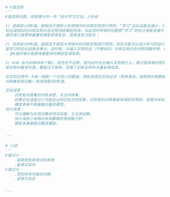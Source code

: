 
<BlogInfo title="5.k值选择问题" author="白日梦想猿" pv=0 read_times=0 pre_cost_time=0分35秒 category="K近邻" tag_list="['K近邻']" create_time="2021.08.29 11:32:34" update_time="2021.08.29 11:35:08" />

```python
# k值选择
'''
K值选择问题，李航博士的一书「统计学习方法」上所说：

1) 选择较小的K值，就相当于用较小的领域中的训练实例进行预测，“学习”近似误差会减小，只有与输入实例
较近或相似的训练实例才会对预测结果起作用，与此同时带来的问题是“学习”的估计误差会增大，换句话说，K
值的减小就意味着整体模型变得复杂，容易发生过拟合；

2) 选择较大的K值，就相当于用较大领域中的训练实例进行预测，其优点是可以减少学习的估计误差，但缺点
是学习的近似误差会增大。这时候，与输入实例较远（不相似的）训练实例也会对预测器作用，使预测发生错误
，且K值的增大就意味着整体的模型变得简单。

3) K=N（N为训练样本个数），则完全不足取，因为此时无论输入实例是什么，都只是简单的预测它属于在训
练实例中最多的类，模型过于简单，忽略了训练实例中大量有用信息。

在实际应用中，K值一般取一个比较小的数值，例如采用交叉验证法（简单来说，就是把训练数据在分成两组:
训练集和验证集）来选择最优的K值。

近似误差：
    对现有训练集的训练误差，关注训练集，
    如果近似误差过小可能会出现过拟合的现象，对现有的训练集能有很好的预测，但是对未知的测试样本将会出现较大偏差的预测。
    模型本身不是最接近最佳模型。
估计误差：
    可以理解为对测试集的测试误差，关注测试集，
    估计误差小说明对未知数据的预测能力好，
    模型本身最接近最佳模型。


'''

# 小结
'''
K值过小：
    .容易受到异常点的影响
    .容易过拟合
k值过大：
    .受到样本均衡的问题
    .容易欠拟合


'''

```
